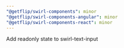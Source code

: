 ```yaml
---
"@getflip/swirl-components": minor
"@getflip/swirl-components-angular": minor
"@getflip/swirl-components-react": minor
---
```


Add readonly state to swirl-text-input
